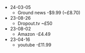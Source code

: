 - 24-03-05
	- Ground news -$9.99 (~£8.70)
- 23-08-26
	- Dropout.tv ~£50
- 23-08-02
	- Amazon -£4.49
- 23-04-16
	- youtube -£11.99


